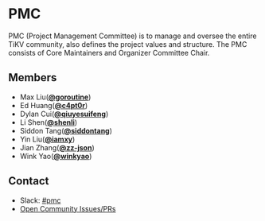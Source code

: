 # PMC

PMC (Project Management Committee) is to manage and oversee the entire TiKV community, also defines the project values and structure. The PMC consists of Core Maintainers and Organizer Committee Chair.

## Members

- Max Liu(**[@goroutine](https://github.com/ngaut/)**)
- Ed Huang(**[@c4pt0r](https://github.com/c4pt0r)**)
- Dylan Cui(**[@qiuyesuifeng](https://github.com/qiuyesuifeng)**)
- Li Shen(**[@shenli](https://github.com/shenli)**)
- Siddon Tang(**[@siddontang](https://github.com/siddontang)**)
- Yin Liu(**[@iamxy](https://github.com/iamxy)**)
- Jian Zhang(**[@zz-json](https://github.com/zz-jason)**)
- Wink Yao(**[@winkyao](https://github.com/winkyao)**)

## Contact

- Slack: [#pmc](https://tikv-wg.slack.com/messages/pmc)
- [Open Community Issues/PRs](https://github.com/tikv/community/labels/pmc)


